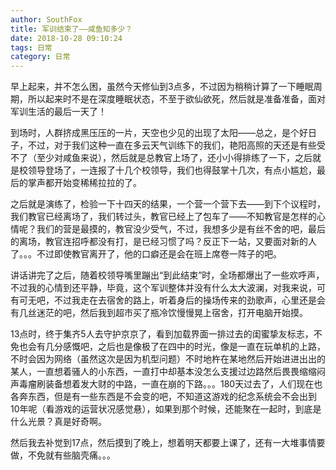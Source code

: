 ```yaml
---
author: SouthFox
title: 军训结束了——咸鱼知多少？
date: 2018-10-28 09:10:24
tags: 日常
category: 日常
---
```


早上起来，并不怎么困，虽然今天修仙到3点多，不过因为稍稍计算了一下睡眠周期，所以起来时不是在深度睡眠状态，不至于欲仙欲死，然后就是准备准备，面对军训生活的最后一天了！

<!--more-->

到场时，人群挤成黑压压的一片，天空也少见的出现了太阳&mdash;&mdash;总之，是个好日子，不过，对于我们这种一直在多云天气训练下的我们，艳阳高照的天还是有些受不了（至少对咸鱼来说），然后就是总教官上场了，还小小得排练了一下，之后就是校领导登场了，一连报了十几个校领导，我们也得鼓掌十几次，有点小尴尬，最后的掌声都开始变稀稀拉拉的了。

之后就是演练了，检验一下十四天的结果，一个营一个营下去&mdash;&mdash;到下个议程时，我们教官已经离场了，我们转过头，教官已经上了包车了&mdash;&mdash;不知教官是怎样的心情呢？我们的营是最摸的，教官没少受气，不过，我想多少是有丝不舍的吧，最后的离场，教官连招呼都没有打，是已经习惯了吗？反正下一站，又要面对新的人了。。。不过即使教官离开了，他的口癖还是会在班上席卷一阵子的吧。

讲话讲完了之后，随着校领导嘴里蹦出&ldquo;到此结束&rdquo;时，全场都爆出了一些欢呼声，不过我的心情到还平静，毕竟，这个军训整体并没有什么太大波澜，对我来说，可有可无吧，不过我走在去宿舍的路上，听着身后的操场传来的劲歌声，心里还是会有几丝迷茫的吧，然后我到超市买了瓶冷饮慢慢晃上宿舍，打开电脑开始摸。

 13点时，终于集齐5人去守护京京了，看到加载界面一排过去的闺蜜挚友标志，不免也会有几分感慨吧，之后也是像极了在四中的时光，像是一直在玩单机的上路，不时会因为网络（虽然这次是因为机型问题）不时地杵在某地然后开始进进出出的某人，一直想着骚人的小东西，一直打中却基本没怎么支援过边路然后畏畏缩缩闷声毒瘤刷装备想着发大财的中路，一直在崩的下路。。。180天过去了，人们现在也各奔东西，但是有一些东西是不会变的吧，不知道这游戏的纪念系统会不会出到10年呢（看游戏的运营状况感觉悬），如果到那个时候，还能聚在一起时，到底是什么光景？真是好奇啊。

然后我去补觉到17点，然后摸到了晚上，想着明天都要上课了，还有一大堆事情要做，不免就有些脑壳痛。。。

